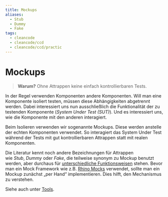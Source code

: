 ```yaml
---
title: Mockups
aliases:
  - Stub
  - Dummy
  - Fake
tags:
  - cleancode
  - cleancode/ccd
  - cleancode/ccd/practic
---
```

# Mockups

>**Warum?**
>Ohne Attrappen keine einfach kontrollierbaren Tests.

In der Regel verwenden Komponenten andere Komponenten. Will man eine Komponente isoliert testen, müssen diese Abhängigkeiten abgetrennt werden. Dabei interessiert uns nun ausschließlich die Funktionalität der zu testenden Komponente (_System Under Test (SUT)_). Und es interessiert uns, wie die Komponente mit den anderen interagiert.

Beim Isolieren verwenden wir sogenannte Mockups. Diese werden anstelle der echten Komponenten verwendet. So interagiert das System Under Test während der Tests mit gut kontrollierbaren Attrappen statt mit realen Komponenten.

Die Literatur kennt noch andere Bezeichnungen für Attrappen wie _Stub_, _Dummy_ oder _Fake_, die teilweise synonym zu Mockup benutzt werden, aber durchaus für [unterschiedliche Funktionsweisen](http://martinfowler.com/articles/mocksArentStubs.html) stehen. Bevor man ein Mock Framework wie z.B. [Rhino Mocks](https://hibernatingrhinos.com/oss/rhino-mocks) verwendet, sollte man ein Mockup zunächst „per Hand“ implementieren. Dies hilft, den Mechanismus zu verstehen.

Siehe auch unter [Tools](https://clean-code-developer.de/weitere-infos/werkzeuge/).
